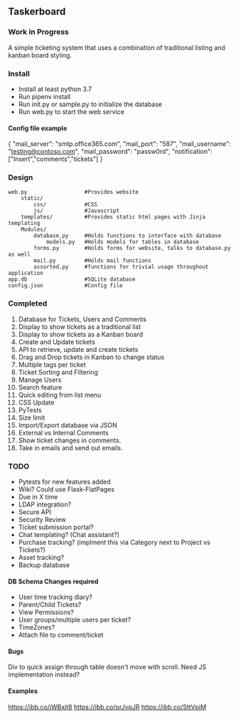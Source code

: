 ## Taskerboard
### Work in Progress

A simple ticketing system that uses a combination of traditional listing and kanban board styling.

### Install

* Install at least python 3.7  
* Run pipenv install  
* Run init.py or sample.py to initialize the database  
* Run web.py to start the web service  


#### Config file example

{
    "mail_server": "smtp.office365.com",
    "mail_port": "587",
    "mail_username": "testing@contoso.com",
    "mail_password": "passw0rd",
    "notification": ["Insert","comments","tickets"]
}

### Design

    web.py                  #Provides website
        static/
            css/            #CSS
            js/             #Javascript
        templates/          #Provides static html pages with Jinja templating
        Modules/
            database.py     #Holds functions to interface with database
                models.py   #Holds models for tables in database
            forms.py        #Holds forms for website, talks to database.py as well
            mail.py         #Holds mail functions
            assorted.py     #functions for trivial usage throughout application
    app.db                  #SQLite database
    config.json             #Config file


### Completed

1. Database for Tickets, Users and Comments
2. Display to show tickets as a traditional list
3. Display to show tickets as a Kanban board
4. Create and Update tickets
5. API to retrieve, update and create tickets
6. Drag and Drop tickets in Kanban to change status
7. Multiple tags per ticket
8. Ticket Sorting and Filtering
9. Manage Users
10. Search feature
11. Quick editing from list menu
12. CSS Update
13. PyTests
14. Size limit
15. Import/Export database via JSON
16. External vs Internal Comments
17. Show ticket changes in comments.
18. Take in emails and send out emails.

### TODO


* Pytests for new features added
* Wiki? Could use Flask-FlatPages
* Due in X time
* LDAP integration?
* Secure API
* Security Review
* Ticket submission portal?
* Chat templating? (Chat assistant?)
* Purchase tracking? (implment this via Category next to Project vs Tickets?)
* Asset tracking?
* Backup database

#### DB Schema Changes required

* User time tracking diary?
* Parent/Child Tickets?
* View Permissions?
* User groups/multiple users per ticket?
* TimeZones?
* Attach file to comment/ticket


#### Bugs

Div to quick assign through table doesn't move with scroll. Need JS implementation instead?

#### Examples

https://ibb.co/jWBxjt8
https://ibb.co/prJvpJR
https://ibb.co/SttVpjM
